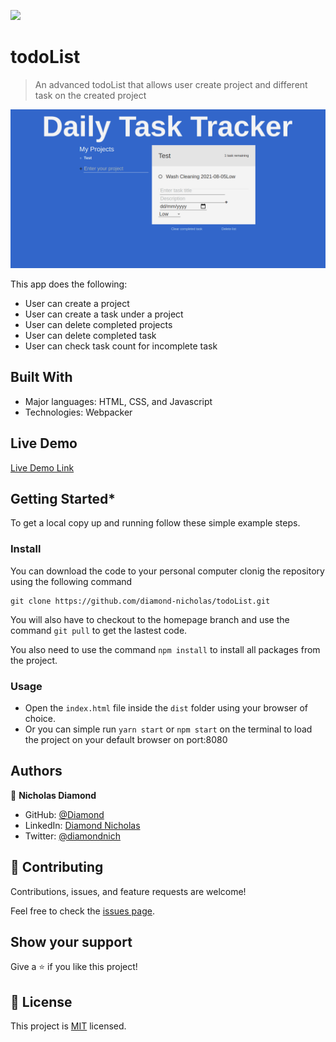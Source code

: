 ![](https://img.shields.io/badge/Microverse-blueviolet)

# todoList

> An advanced todoList that allows user create project and different task on the created project

![screenshot](./Assets/img/cover.png)

This app does the following:

- User can create a project
- User can create a task under a project
- User can delete completed projects
- User can delete completed task
- User can check task count for incomplete task

## Built With

- Major languages: HTML, CSS, and Javascript
- Technologies: Webpacker

## Live Demo

[Live Demo Link]()

## Getting Started\*

To get a local copy up and running follow these simple example steps.

### Install

You can download the code to your personal computer clonig the repository using the following command

```
git clone https://github.com/diamond-nicholas/todoList.git

```

You will also have to checkout to the homepage branch and use the command `git pull` to get the lastest code.

You also need to use the command `npm install` to install all packages from the project.

### Usage

- Open the `index.html` file inside the `dist` folder using your browser of choice.
- Or you can simple run `yarn start` or `npm start` on the terminal to load the project on your default browser on port:8080

## Authors

👤 **Nicholas Diamond**

- GitHub: [@Diamond](https://github.com/diamond-nicholas)
- LinkedIn: [Diamond Nicholas](https://www.linkedin.com/in/diamond-nicholas/)
- Twitter: [@diamondnich](https://twitter.com/diamondnich)

## 🤝 Contributing

Contributions, issues, and feature requests are welcome!

Feel free to check the [issues page](https://github.com/diamond-nicholas/restaurantPage/issues).

## Show your support

Give a ⭐️ if you like this project!

## 📝 License

This project is [MIT](./LICENSE) licensed.
